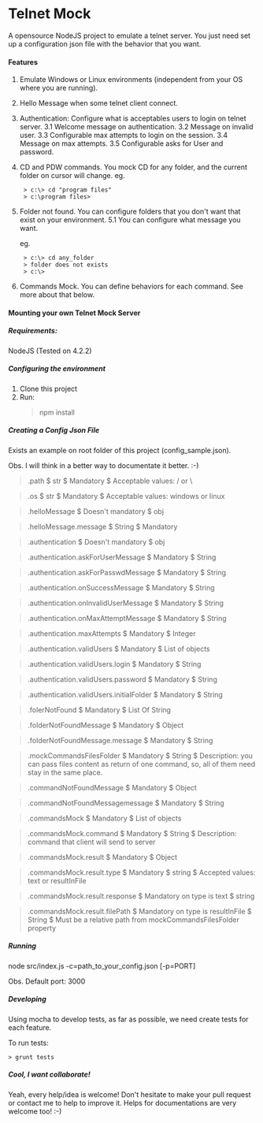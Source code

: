 # Telnet Mock

A opensource NodeJS project to emulate a telnet server.
You just need set up a configuration json file with the behavior that you want.

#### Features

1. Emulate Windows or Linux environments (independent from your OS where you are running).
2. Hello Message when some telnet client connect.
3. Authentication: Configure what is acceptables users to login on telnet server.
3.1 Welcome message on authentication.
3.2 Message on invalid user.
3.3 Configurable max attempts to login on the session.
3.4 Message on max attempts.
3.5 Configurable asks for User and password.
4. CD and PDW commands. You mock CD for any folder, and the current folder on cursor will change.
	eg. 

		> c:\> cd "program files"
		> c:\program files>

5. Folder not found. You can configure folders that you don't want that exist on your environment.
	5.1 You can configure what message you want.
	
	eg.

		> c:\> cd any_folder
		> folder does not exists
		> c:\>

6. Commands Mock. You can define behaviors for each command. See more about that below. 

#### Mounting your own Telnet Mock Server

##### Requirements:

NodeJS (Tested on 4.2.2)

##### Configuring the environment

1. Clone this project
2. Run:
	> npm install

##### Creating a Config Json File

Exists an example on root folder of this project (config_sample.json).

Obs. I will think in a better way to documentate it better. :-)

> .path
$	str
$	Mandatory
$	Acceptable values: / or \\

> .os 
$	str
$	Mandatory
$	Acceptable values: windows or linux

> .helloMessage
$	Doesn't mandatory
$	obj

> .helloMessage.message
$	String
$	Mandatory

> .authentication
$	Doesn't mandatory
$	obj

> .authentication.askForUserMessage
$	Mandatory
$	String

> .authentication.askForPasswdMessage
$	Mandatory
$	String

> .authentication.onSuccessMessage
$	Mandatory
$	String

> .authentication.onInvalidUserMessage
$	Mandatory
$	String

> .authentication.onMaxAttemptMessage
$	Mandatory
$	String

> .authentication.maxAttempts
$	Mandatory
$	Integer

> .authentication.validUsers
$	Mandatory
$	List of objects

> .authentication.validUsers.login
$	Mandatory
$	String

> .authentication.validUsers.password
$	Mandatory
$	String

> .authentication.validUsers.initialFolder
$	Mandatory
$	String


> .folerNotFound
$	Mandatory
$	List Of String

> .folderNotFoundMessage
$	Mandatory
$	Object

> .folderNotFoundMessage.message
$	Mandatory
$	String

> .mockCommandsFilesFolder
$	Mandatory
$	String
$	Description: you can pass files content as return of one command, so, all of them need stay in the same place.

> .commandNotFoundMessage
$	Mandatory
$	Object

> .commandNotFoundMessagemessage
$	Mandatory
$	String

> .commandsMock
$	Mandatory
$	List of objects

> .commandsMock.command
$	Mandatory
$	String
$	Description: command that client will send to server

> .commandsMock.result
$	Mandatory
$	Object

> .commandsMock.result.type
$	Mandatory
$	string
$	Accepted values: text or resultInFile

> .commandsMock.result.response
$	Mandatory on type is text
$	string

> .commandsMock.result.filePath
$	Mandatory on type is resultInFile
$	String
$	Must be a relative path from mockCommandsFilesFolder property


##### Running

node src/index.js -c=path_to_your_config.json [-p=PORT]

Obs. Default port: 3000

##### Developing

Using mocha to develop tests, as far as possible, we need create tests for each feature.

To run tests:

	> grunt tests

##### Cool, I want collaborate!

Yeah, every help/idea is welcome! Don't hesitate to make your pull request or contact me to help to improve it.
Helps for documentations are very welcome too! :-)

